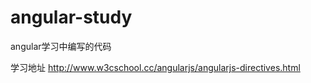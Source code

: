 # angular-study
angular学习中编写的代码

学习地址
    http://www.w3cschool.cc/angularjs/angularjs-directives.html